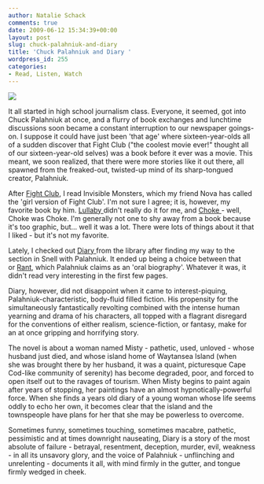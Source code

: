 ```yaml
---
author: Natalie Schack
comments: true
date: 2009-06-12 15:34:39+00:00
layout: post
slug: chuck-palahniuk-and-diary
title: 'Chuck Palahniuk and Diary '
wordpress_id: 255
categories:
- Read, Listen, Watch
---
```


![](http://eurasiawebs.com/krayola/wp-content/uploads/2009/05/palahniuk-diary-194x300.jpg)

It all started in high school journalism class. Everyone, it seemed, got into Chuck Palahniuk at once, and a flurry of book exchanges and lunchtime discussions soon became a constant interruption to our newspaper goings-on. I suppose it could have just been 'that age' where sixteen-year-olds all of a sudden discover that Fight Club ("the coolest movie ever!" thought all of our sixteen-year-old selves) was a book before it ever was a movie. This meant, we soon realized, that there were more stories like it out there, all spawned from the freaked-out, twisted-up mind of its sharp-tongued creator, Palahniuk.

After [Fight Club](http://nucat.lib.neu.edu/search~S13?/apalahniuk/apalahniuk/1%2C3%2C11%2CE/frameset&FF=apalahniuk+chuck&4%2C%2C9), I read Invisible Monsters, which my friend Nova has called the 'girl version of Fight Club'. I'm not sure I agree; it is, however, my favorite book by him. [Lullaby ](http://nucat.lib.neu.edu/search~S13?/apalahniuk/apalahniuk/1%2C3%2C11%2CE/frameset&FF=apalahniuk+chuck&5%2C%2C9)didn't really do it for me, and [Choke ](http://nucat.lib.neu.edu/search~S13/?searchtype=t&searcharg=choke&searchscope=13&sortdropdown=-&SORT=D&extended=1&searchlimits=&searchorigarg=tdiary)- well, Choke was Choke. I'm generally not one to shy away from a book because it's too graphic, but... well it was a lot. There were lots of things about it that I liked - but it's not my favorite.

Lately, I checked out [Diary ](http://nucat.lib.neu.edu/search~S13?/tdiary/tdiary/1%2C246%2C304%2CE/frameset&FF=tdiary+a+novel&1%2C1%2C/indexsort=-)from the library after finding my way to the section in Snell with Palahniuk. It ended up being a choice between that or [Rant](http://nucat.lib.neu.edu/search~S13?/apalahniuk/apalahniuk/1%2C3%2C11%2CE/frameset&FF=apalahniuk+chuck&6%2C%2C9), which Palahniuk claims as an 'oral biography'. Whatever it was, it didn't read very interesting in the first few pages.

Diary, however, did not disappoint when it came to interest-piquing, Palahniuk-characteristic, body-fluid filled fiction. His propensity for the simultaneously fantastically revolting combined with the intense human yearning and drama of his characters, all topped with a flagrant disregard for the conventions of either realism, science-fiction, or fantasy, make for an at once gripping and horrifying story.

The novel is about a woman named Misty - pathetic, used, unloved - whose husband just died, and whose island home of Waytansea Island (when she was brought there by her husband, it was a quaint, picturesque Cape Cod-like community of serenity) has become degraded, poor, and forced to open itself out to the ravages of tourism. When Misty begins to paint again after years of stopping, her paintings have an almost hypnotically-powerful force. When she finds a years old diary of a young woman whose life seems oddly to echo her own, it becomes clear that the island and the townspeople have plans for her that she may be powerless to overcome.

Sometimes funny, sometimes touching, sometimes macabre, pathetic, pessimistic and at times downright nauseating, Diary is a story of the most absolute of failure - betrayal, resentment, deception, murder, evil, weakness - in all its unsavory glory, and the voice of Palahniuk - unflinching and unrelenting - documents it all, with mind firmly in the gutter, and tongue firmly wedged in cheek.
